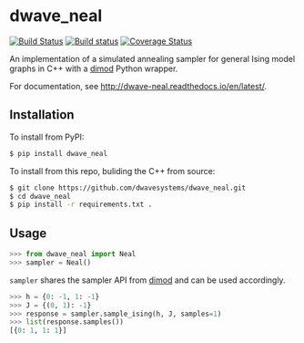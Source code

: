 # dwave_neal

[![Build Status](https://travis-ci.org/dwavesystems/dwave_neal.svg?branch=master)](https://travis-ci.org/dwavesystems/dwave_neal)
[![Build status](https://ci.appveyor.com/api/projects/status/ip1j34wt9s9xsvnm?svg=true)](https://ci.appveyor.com/project/wbernoudy/dwave-sage)
[![Coverage Status](https://coveralls.io/repos/github/dwavesystems/dwave_neal/badge.svg?branch=master)](https://coveralls.io/github/dwavesystems/dwave_neal?branch=master)

An implementation of a simulated annealing sampler for general Ising model graphs in C++ with a [dimod][1] Python wrapper.

For documentation, see <http://dwave-neal.readthedocs.io/en/latest/>.

## Installation

To install from PyPI:

```bash
$ pip install dwave_neal
```

To install from this repo, buliding the C++ from source:

```bash
$ git clone https://github.com/dwavesystems/dwave_neal.git
$ cd dwave_neal
$ pip install -r requirements.txt .
```

## Usage
```python
>>> from dwave_neal import Neal
>>> sampler = Neal()
```

`sampler` shares the sampler API from [dimod][1] and can be used accordingly.

```python
>>> h = {0: -1, 1: -1}
>>> J = {(0, 1): -1}
>>> response = sampler.sample_ising(h, J, samples=1)
>>> list(response.samples())
[{0: 1, 1: 1}]
```

[1]: https://dwavesystems.github.io/dimod/index.html
